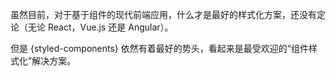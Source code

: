 虽然目前，对于基于组件的现代前端应用，什么才是最好的样式化方案，还没有定论（无论 React，Vue.js 还是 Angular）。

但是 {styled-components} 依然有着最好的势头，看起来是最受欢迎的“组件样式化”解决方案。
